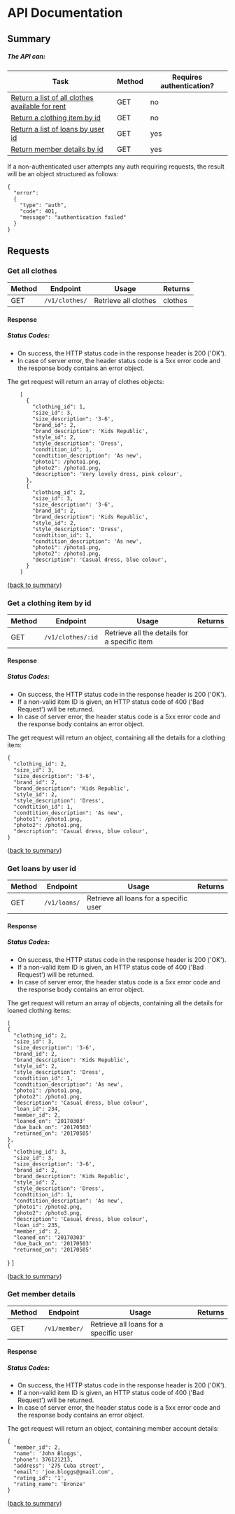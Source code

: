 # API Documentation

## Summary

##### The API can:
| Task | Method | Requires authentication? |
| ------ | -------- | -------- |
| [Return a list of all clothes available for rent](#get-all-clothes) | GET | no |
| [Return a clothing item by id](#get-clothes-by-id) | GET | no |
| [Return a list of loans by user id](#get-loans-by-user-id) | GET | yes |
| [Return member details by id](#get-member-details) | GET | yes |
If a non-authenticated user attempts any auth requiring requests, the result will be an object structured as follows:

    {
      "error":
      {
        "type": "auth",
        "code": 401,
        "message": "authentication failed"
      }
    }

## Requests

### Get all clothes

| Method | Endpoint | Usage | Returns |
| ------ | -------- | ----- | ------- |
| GET    | `/v1/clothes/` | Retrieve all clothes | clothes |

#### Response
##### Status Codes:
* On success, the HTTP status code in the response header is 200 ('OK').
* In case of server error, the header status code is a 5xx error code and the response body contains an error object.

The get request will return an array of clothes objects:

        [
          {
            "clothing_id": 1,
            "size_id": 3,
            "size_description": '3-6',
            "brand_id": 2,
            "brand_description": 'Kids Republic',
            "style_id": 2,
            "style_description": 'Dress',
            "condtition_id": 1,
            "condtition_description": 'As new',
            "photo1": /photo1.png,
            "photo2": /photo1.png,
            "description": 'Very lovely dress, pink colour',
          },
          {
            "clothing_id": 2,
            "size_id": 3,
            "size_description": '3-6',
            "brand_id": 2,
            "brand_description": 'Kids Republic',
            "style_id": 2,
            "style_description": 'Dress',
            "condtition_id": 1,
            "condtition_description": 'As new',
            "photo1": /photo1.png,
            "photo2": /photo1.png,
            "description": 'Casual dress, blue colour',
          }
        ]

([back to summary](#summary))  


### Get a clothing item by id

| Method | Endpoint | Usage | Returns |
| ------ | -------- | ----- | ------- |
| GET    | `/v1/clothes/:id` | Retrieve all the details for a specific item

#### Response
##### Status Codes:
* On success, the HTTP status code in the response header is 200 ('OK').
* If a non-valid item ID is given, an HTTP status code of 400 ('Bad Request') will be returned.
* In case of server error, the header status code is a 5xx error code and the response body contains an error object.

The get request will return an object, containing all the details for a clothing item:

    {
      "clothing_id": 2,
      "size_id": 3,
      "size_description": '3-6',
      "brand_id": 2,
      "brand_description": 'Kids Republic',
      "style_id": 2,
      "style_description": 'Dress',
      "condtition_id": 1,
      "condtition_description": 'As new',
      "photo1": /photo1.png,
      "photo2": /photo1.png,
      "description": 'Casual dress, blue colour',
    }


([back to summary](#summary))  


### Get loans by user id

| Method | Endpoint | Usage | Returns |
| ------ | -------- | ----- | ------- |
| GET    | `/v1/loans/` | Retrieve all loans for a specific user

#### Response
##### Status Codes:
* On success, the HTTP status code in the response header is 200 ('OK').
* If a non-valid item ID is given, an HTTP status code of 400 ('Bad Request') will be returned.
* In case of server error, the header status code is a 5xx error code and the response body contains an error object.

The get request will return an array of objects, containing all the details for loaned clothing items:

    [
    {
      "clothing_id": 2,
      "size_id": 3,
      "size_description": '3-6',
      "brand_id": 2,
      "brand_description": 'Kids Republic',
      "style_id": 2,
      "style_description": 'Dress',
      "condtition_id": 1,
      "condtition_description": 'As new',
      "photo1": /photo1.png,
      "photo2": /photo1.png,
      "description": 'Casual dress, blue colour',
      "loan_id": 234,
      "member_id": 2,
      "loaned_on": '20170303'
      "due_back_on": '20170503'
      "returned_on": '20170505'
    },
    {
      "clothing_id": 3,
      "size_id": 3,
      "size_description": '3-6',
      "brand_id": 2,
      "brand_description": 'Kids Republic',
      "style_id": 2,
      "style_description": 'Dress',
      "condtition_id": 1,
      "condtition_description": 'As new',
      "photo1": /photo2.png,
      "photo2": /photo3.png,
      "description": 'Casual dress, blue colour',
      "loan_id": 235,
      "member_id": 2,
      "loaned_on": '20170303'
      "due_back_on": '20170503'
      "returned_on": '20170505'
  }
]

([back to summary](#summary))  

### Get member details

| Method | Endpoint | Usage | Returns |
| ------ | -------- | ----- | ------- |
| GET    | `/v1/member/` | Retrieve all loans for a specific user

#### Response
##### Status Codes:
* On success, the HTTP status code in the response header is 200 ('OK').
* If a non-valid item ID is given, an HTTP status code of 400 ('Bad Request') will be returned.
* In case of server error, the header status code is a 5xx error code and the response body contains an error object.

The get request will return an object, containing member account details:


    {
      "member_id": 2,
      "name": 'John Bloggs',
      "phone": 376121213,
      "address": '275 Cuba street',
      "email": 'joe.bloggs@gmail.com',
      "rating_id": '1',
      "rating_name": 'Bronze'
    }

([back to summary](#summary))
